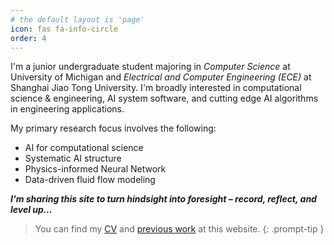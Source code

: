 ```yaml
---
# the default layout is 'page'
icon: fas fa-info-circle
order: 4
---
```




I'm a junior undergraduate student majoring in *Computer Science* at University of Michigan and *Electrical and Computer Engineering (ECE)* at Shanghai Jiao Tong University. I'm broadly interested in computational science & engineering,  AI system software, and cutting edge AI algorithms in engineering applications.



My primary research focus involves the following:

* AI for computational science
* Systematic AI structure
* Physics-informed Neural Network
* Data-driven fluid flow modeling 

***I'm sharing this site to turn hindsight into foresight – record, reflect, and level up...***

> You can find my  [CV](https://ziming-zh.github.io/) and [previous work](https://ziming-zh.github.io/) at this website. 
{: .prompt-tip }
